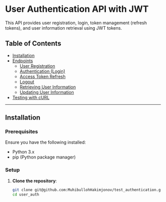 # User Authentication API with JWT

This API provides user registration, login, token management (refresh tokens), and user information retrieval using JWT tokens.

## Table of Contents

- [Installation](#installation)
- [Endpoints](#endpoints)
  - [User Registration](#user-registration)
  - [Authentication (Login)](#authentication-login)
  - [Access Token Refresh](#access-token-refresh)
  - [Logout](#logout)
  - [Retrieving User Information](#retrieving-user-information)
  - [Updating User Information](#updating-user-information)
- [Testing with cURL](#testing-with-curl)


---

## Installation

### Prerequisites

Ensure you have the following installed:

- Python 3.x
- pip (Python package manager)


### Setup

1. **Clone the repository**:
   ```bash
   git clone git@github.com:MuhibullohHakimjonov/test_authentication.git
   cd user_auth
